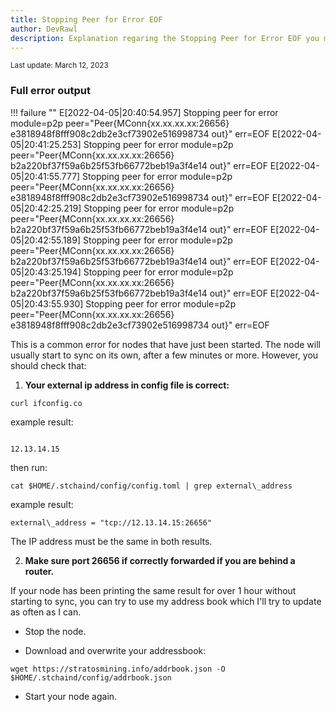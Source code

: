 ```yaml
---
title: Stopping Peer for Error EOF
author: DevRawl
description: Explanation regaring the Stopping Peer for Error EOF you may encounter while running a Stratos Full-Chain Validator Node.
---
```


<small> Last update: March 12, 2023</small>

### Full error output

!!! failure ""
			E[2022-04-05|20:40:54.957] Stopping peer for error                      module=p2p peer="Peer{MConn{xx.xx.xx.xx:26656} e3818948f8fff908c2db2e3cf73902e516998734 out}" err=EOF
			E[2022-04-05|20:41:25.253] Stopping peer for error                      module=p2p peer="Peer{MConn{xx.xx.xx.xx:26656} b2a220bf37f59a6b25f53fb66772beb19a3f4e14 out}" err=EOF
			E[2022-04-05|20:41:55.777] Stopping peer for error                      module=p2p peer="Peer{MConn{xx.xx.xx.xx:26656} e3818948f8fff908c2db2e3cf73902e516998734 out}" err=EOF
			E[2022-04-05|20:42:25.219] Stopping peer for error                      module=p2p peer="Peer{MConn{xx.xx.xx.xx:26656} b2a220bf37f59a6b25f53fb66772beb19a3f4e14 out}" err=EOF
			E[2022-04-05|20:42:55.189] Stopping peer for error                      module=p2p peer="Peer{MConn{xx.xx.xx.xx:26656} b2a220bf37f59a6b25f53fb66772beb19a3f4e14 out}" err=EOF
			E[2022-04-05|20:43:25.194] Stopping peer for error                      module=p2p peer="Peer{MConn{xx.xx.xx.xx:26656} b2a220bf37f59a6b25f53fb66772beb19a3f4e14 out}" err=EOF
			E[2022-04-05|20:43:55.930] Stopping peer for error                      module=p2p peer="Peer{MConn{xx.xx.xx.xx:26656} e3818948f8fff908c2db2e3cf73902e516998734 out}" err=EOF

This is a common error for nodes that have just been started. The node will usually start to sync on its own, after a few minutes or more. However, you should check that:

1. **Your external ip address in config file is correct:**
 
```
curl ifconfig.co
```
  
 example result: 
 
```

12.13.14.15
```

then run:

```
cat $HOME/.stchaind/config/config.toml | grep external\_address
```

 example result:
   
```
external\_address = "tcp://12.13.14.15:26656"
```

 The IP address must be the same in both results.

2. **Make sure port 26656 if correctly forwarded if you are behind a router.**

If your node has been printing the same result for over 1 hour without starting to sync, you can try to use my address book which I'll try to update as often as I can.

- Stop the node.

- Download and overwrite your addressbook:

```
wget https://stratosmining.info/addrbook.json -O $HOME/.stchaind/config/addrbook.json
```

- Start your node again.